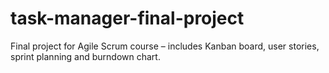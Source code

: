 # task-manager-final-project
Final project for Agile Scrum course – includes Kanban board, user stories, sprint planning and burndown chart.
